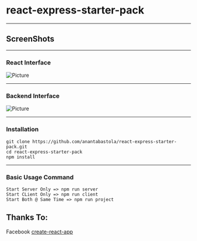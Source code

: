 # react-express-starter-pack
<hr>

## ScreenShots
<hr>

### React Interface
![Picture](http://anantabastola.com.np/wp-content/uploads/2018/07/UI.png)
<hr>

### Backend Interface
![Picture](http://anantabastola.com.np/wp-content/uploads/2018/07/backend.png)
<hr>

### Installation
```
git clone https://github.com/anantabastola/react-express-starter-pack.git
cd react-express-starter-pack
npm install
```
<hr>

### Basic Usage Command
```
Start Server Only => npm run server
Start CLient Only => npm run client
Start Both @ Same Time => npm run project
```
## Thanks To:
Facebook [create-react-app](https://github.com/facebook/create-react-app)